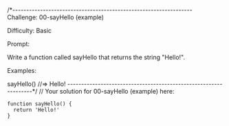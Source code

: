 /*-----------------------------------------------------------------
Challenge: 00-sayHello (example)

Difficulty: Basic

Prompt:

Write a function called sayHello that returns the string "Hello!".

Examples:

sayHello() //=> Hello!
-----------------------------------------------------------------*/
// Your solution for 00-sayHello (example) here:

```
function sayHello() {
  return 'Hello!'
}
```


